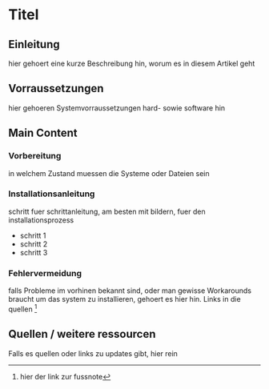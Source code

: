 # Titel

## Einleitung

hier gehoert eine kurze Beschreibung hin, worum es in diesem Artikel geht

## Vorraussetzungen

hier gehoeren Systemvorraussetzungen hard- sowie software hin

## Main Content

### Vorbereitung

in welchem Zustand muessen die Systeme oder Dateien sein

### Installationsanleitung

schritt fuer schrittanleitung, am besten mit bildern, fuer den installationsprozess
- schritt 1
- schritt 2
- schritt 3

### Fehlervermeidung

falls Probleme im vorhinen bekannt sind, oder man gewisse Workarounds braucht um das system zu installieren, gehoert es hier hin. Links in die quellen [^1]

## Quellen / weitere ressourcen 

Falls es quellen oder links zu updates gibt, hier rein  
[^1]: hier der link zur fussnote
